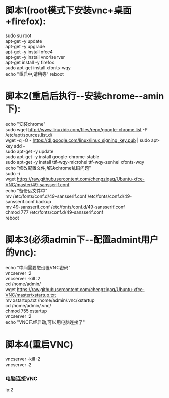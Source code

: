 # 脚本1(root模式下安装vnc+桌面+firefox):  
sudo su root  
apt-get -y update  
apt-get -y upgrade  
apt-get -y install xfce4  
apt-get -y install vnc4server  
apt-get install -y firefox  
sudo apt-get install xfonts-wqy  
echo "重启中,请稍等"
reboot  
# 脚本2(重启后执行--安装chrome--amin下):  
echo "安装chrome"    
sudo wget http://www.linuxidc.com/files/repo/google-chrome.list -P /etc/apt/sources.list.d/   
wget -q -O - https://dl.google.com/linux/linux_signing_key.pub  | sudo apt-key add -    
sudo apt-get -y update  
sudo apt-get -y install google-chrome-stable  
sudo apt-get -y install ttf-wqy-microhei ttf-wqy-zenhei xfonts-wqy  
echo "修改配置文件,解决chrome乱码问题"  
sudo -i  
wget https://raw.githubusercontent.com/chengziqaq/Ubuntu-xfce-VNC/master/49-sansserif.conf  
echo "备份远文件中"  
mv /etc/fonts/conf.d/49-sansserif.conf /etc/fonts/conf.d/49-sansserif.conf.backup  
mv 49-sansserif.conf /etc/fonts/conf.d/49-sansserif.conf  
chmod 777 /etc/fonts/conf.d/49-sansserif.conf  
reboot  
# 脚本3(必须admin下--配置admint用户的vnc):  
echo "中间需要您设置VNC密码"  
vncserver :2  
vncserver -kill :2  
cd /home/admin/  
wget https://raw.githubusercontent.com/chengziqaq/Ubuntu-xfce-VNC/master/xstartup.txt   
mv xstartup.txt /home/admin/.vnc/xstartup  
cd /home/admin/.vnc/  
chmod 755 xstartup  
vncserver :2  
echo "VNC已经启动,可以用电脑连接了"  
# 脚本4(重启VNC)    
vncserver -kill :2  
vncserver :2  
### 电脑连接VNC  
ip:2  




